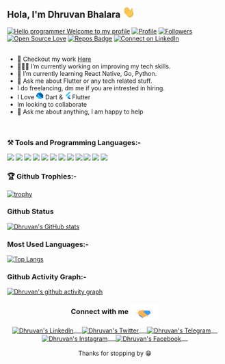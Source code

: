 ## Hola, I'm Dhruvan Bhalara <img src="https://github.com/dhruvanbhalara/dhruvanbhalara/blob/master/Assets/Hi.gif" width="29px"> 

[![Hello programmer Welcome to my profile](https://img.shields.io/badge/Hello_Developers-Welcome-gold.svg?style=flat&logo=github)](https://github.com/dhruvanbhalara) [![Profile](https://Visitor-badge.glitch.me/badge?page_id=dhruvanbhalara.profileviews-badge)](https://github.com/dhruvanbhalara) [![Followers](https://img.shields.io/github/followers/dhruvanbhalara?style=social)](https://github.com/dhruvanbhalara?tab=followers) [![Open Source Love](https://badges.frapsoft.com/os/v2/open-source.svg?v=103)](https://github.com/dhruvanbhalara) [![Repos Badge](https://badges.pufler.dev/repos/dhruvanbhalara)](https://badges.pufler.dev/repos/dhruvanbhalara) [![Connect on LinkedIn](https://img.shields.io/badge/--linkedin?label=LinkedIn&logo=LinkedIn&style=social)](https://linkedin.com/in/dhruvanbhalara/)
<br>
<br>

- 🔭 Checkout my work [Here](https://dhruvanbhalara.netlify.app)
- 👨🏽‍💻 I’m currently working on improving my tech skills.
- 🌱 I’m currently learning React Native, Go, Python.
- 💬 Ask me about Flutter or any tech related stuff.
- I do freelancing, dm me if you are intrested in hiring.
-  I Love <img src="https://raw.githubusercontent.com/github/explore/80688e429a7d4ef2fca1e82350fe8e3517d3494d/topics/dart/dart.png" height="18px"> Dart & <img src="https://raw.githubusercontent.com/github/explore/80688e429a7d4ef2fca1e82350fe8e3517d3494d/topics/flutter/flutter.png" height="18px">Flutter
- Im looking to collaborate
- 💬 Ask me about anything, I am happy to help

</br>
<h3> ⚒️ Tools and Programming Languages:- </h3>
<p align="left">
<img src="https://www.vectorlogo.zone/logos/flutterio/flutterio-icon.svg" width=40px>
<img src="https://www.vectorlogo.zone/logos/dartlang/dartlang-icon.svg" width="40px"/>
<img src="https://img.icons8.com/ultraviolet/40/000000/react--v2.png" width="40px"/>
<img src="https://www.vectorlogo.zone/logos/typescriptlang/typescriptlang-icon.svg" width="40px"/>
<img src="https://img.icons8.com/color/48/000000/javascript--v1.png"/>
<img src="https://www.vectorlogo.zone/logos/kotlinlang/kotlinlang-icon.svg" width=40px>
<img src="https://www.vectorlogo.zone/logos/swift/swift-icon.svg" width=40px>
<img src="https://www.vectorlogo.zone/logos/git-scm/git-scm-icon.svg" width=40px>
<img src="https://www.vectorlogo.zone/logos/github/github-icon.svg" width=40px>
<img src="https://www.vectorlogo.zone/logos/gitlab/gitlab-icon.svg" width=40px>
<img src="https://www.vectorlogo.zone/logos/firebase/firebase-icon.svg" width=40px>
<img src="https://www.vectorlogo.zone/logos/mongodb/mongodb-icon.svg" width=40px>
</p>

### 🏆 Github Trophies:-

[![trophy](https://github-profile-trophy.vercel.app/?username=dhruvanbhalara&theme=dracula&no-bg=true&no-frame=true&column=3&margin-w=15&margin-h=15)](https://github.com/dhruvanbhalara/github-profile-trophy)
</br>

<h3> Github Status</h3>

[![Dhruvan's GitHub stats](https://github-readme-stats.vercel.app/api?username=dhruvanbhalara&theme=radical)](https://github.com/dhruvanbhalara/github-readme-stats)
</br>

### Most Used Languages:-

[![Top Langs](https://github-readme-stats.vercel.app/api/top-langs/?username=dhruvanbhalara&layout=compact&theme=vision-friendly-dark&langs_count=7)](https://github.com/dhruvanbhalara/github-readme-stats)
</br>

### Github Activity Graph:-

[![Dhruvan's github activity graph](https://activity-graph.herokuapp.com/graph?username=dhruvanbhalara&theme=react-dark)](https://github.com/dhruvanbhalara/github-readme-activity-graph)


<div align="center">
  <h3 align="center">Connect with me<img align="center" src="https://github.com/dhruvanbhalara/dhruvanbhalara/blob/master/Assets/Handshake.gif" height="33px" /></h3> 
</div>
<p align="center">
 <a href="https://linkedin.com/in/dhruvanbhalara" target="blank">
  <img align="center" alt="Dhruvan's LinkedIn" width="30px" src="https://www.vectorlogo.zone/logos/linkedin/linkedin-icon.svg" /> &nbsp; &nbsp;
 </a>
 <a href="https://twitter.com/dhruvanbhalara" target="blank">
  <img align="center" alt="Dhruvan's Twitter" width="30px" src="https://www.vectorlogo.zone/logos/twitter/twitter-official.svg" /> &nbsp; &nbsp;
 </a>
 <a href="https://t.me/dhruvanbhalara" target="blank">
  <img align="center" alt="Dhruvan's Telegram" width="30px" src="https://www.vectorlogo.zone/logos/telegram/telegram-icon.svg" /> &nbsp; &nbsp;
 </a>
 <a href="https://www.instagram.com/dhruvanbhalara" target="blank">
  <img align="center" alt="Dhruvan's Instagram" width="30px" src="https://www.vectorlogo.zone/logos/instagram/instagram-icon.svg" /> &nbsp; &nbsp;
 </a>
 <a href="https://www.facebook.com/dhruvanbhalara" target="blank">
  <img align="center" alt="Dhruvan's Facebook" width="30px" src="https://www.vectorlogo.zone/logos/facebook/facebook-icon.svg" /> &nbsp; &nbsp;
 </a>
<br/>
<br/>
  Thanks for stopping by 😁<br/>
</p>